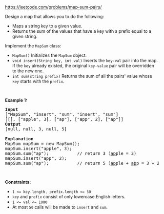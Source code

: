 https://leetcode.com/problems/map-sum-pairs/

<div class="content__u3I1 question-content__JfgR"><div><p>Design a map that allows you to do the following:</p>

<ul>
	<li>Maps a string key to a given value.</li>
	<li>Returns the sum of the values that have a key with a prefix equal to a given string.</li>
</ul>

<p>Implement the <code>MapSum</code> class:</p>

<ul>
	<li><code>MapSum()</code> Initializes the <code>MapSum</code> object.</li>
	<li><code>void insert(String key, int val)</code> Inserts the <code>key-val</code> pair into the map. If the <code>key</code> already existed, the original <code>key-value</code> pair will be overridden to the new one.</li>
	<li><code>int sum(string prefix)</code> Returns the sum of all the pairs' value whose <code>key</code> starts with the <code>prefix</code>.</li>
</ul>

<p>&nbsp;</p>
<p><strong>Example 1:</strong></p>

<pre><strong>Input</strong>
["MapSum", "insert", "sum", "insert", "sum"]
[[], ["apple", 3], ["ap"], ["app", 2], ["ap"]]
<strong>Output</strong>
[null, null, 3, null, 5]

<strong>Explanation</strong>
MapSum mapSum = new MapSum();
mapSum.insert("apple", 3);  
mapSum.sum("ap");           // return 3 (<u>ap</u>ple = 3)
mapSum.insert("app", 2);    
mapSum.sum("ap");           // return 5 (<u>ap</u>ple + <u>ap</u>p = 3 + 2 = 5)
</pre>

<p>&nbsp;</p>
<p><strong>Constraints:</strong></p>

<ul>
	<li><code>1 &lt;= key.length, prefix.length &lt;= 50</code></li>
	<li><code>key</code> and <code>prefix</code> consist of only lowercase English letters.</li>
	<li><code>1 &lt;= val &lt;= 1000</code></li>
	<li>At most <code>50</code> calls will be made to <code>insert</code> and <code>sum</code>.</li>
</ul>
</div></div>
